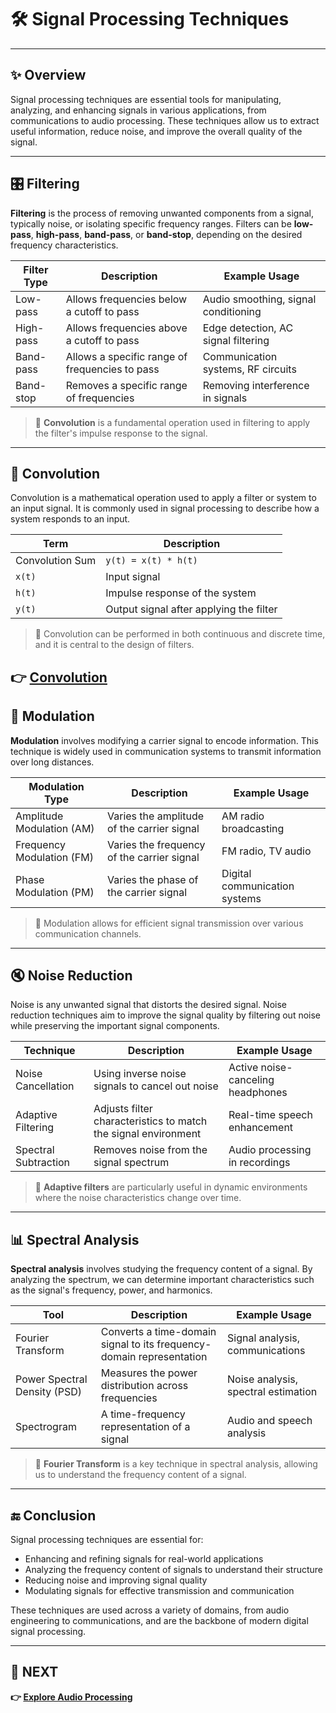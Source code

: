 # 🛠️ Signal Processing Techniques

---

## ✨ Overview

Signal processing techniques are essential tools for manipulating, analyzing, and enhancing signals in various applications, from communications to audio processing. These techniques allow us to extract useful information, reduce noise, and improve the overall quality of the signal.

---

## 🎛️ Filtering

**Filtering** is the process of removing unwanted components from a signal, typically noise, or isolating specific frequency ranges. Filters can be **low-pass**, **high-pass**, **band-pass**, or **band-stop**, depending on the desired frequency characteristics.

| Filter Type      | Description                                      | Example Usage                       |
|------------------|--------------------------------------------------|-------------------------------------|
| Low-pass         | Allows frequencies below a cutoff to pass        | Audio smoothing, signal conditioning|
| High-pass        | Allows frequencies above a cutoff to pass       | Edge detection, AC signal filtering|
| Band-pass        | Allows a specific range of frequencies to pass  | Communication systems, RF circuits  |
| Band-stop        | Removes a specific range of frequencies         | Removing interference in signals   |

> 🧠 **Convolution** is a fundamental operation used in filtering to apply the filter's impulse response to the signal.

---

## 🔄 Convolution

Convolution is a mathematical operation used to apply a filter or system to an input signal. It is commonly used in signal processing to describe how a system responds to an input.

| Term               | Description                                 |
|--------------------|---------------------------------------------|
| Convolution Sum    | `y(t) = x(t) * h(t)`                       |
| `x(t)`             | Input signal                                |
| `h(t)`             | Impulse response of the system              |
| `y(t)`             | Output signal after applying the filter     |

> 🧠 Convolution can be performed in both continuous and discrete time, and it is central to the design of filters.

**👉 [Convolution](https://en.wikipedia.org/wiki/Convolution)**
---

## 📡 Modulation

**Modulation** involves modifying a carrier signal to encode information. This technique is widely used in communication systems to transmit information over long distances.

| Modulation Type    | Description                                       | Example Usage                       |
|--------------------|---------------------------------------------------|-------------------------------------|
| Amplitude Modulation (AM) | Varies the amplitude of the carrier signal  | AM radio broadcasting              |
| Frequency Modulation (FM) | Varies the frequency of the carrier signal  | FM radio, TV audio                 |
| Phase Modulation (PM)    | Varies the phase of the carrier signal     | Digital communication systems      |

> 🎤 Modulation allows for efficient signal transmission over various communication channels.

---

## 🔇 Noise Reduction

Noise is any unwanted signal that distorts the desired signal. Noise reduction techniques aim to improve the signal quality by filtering out noise while preserving the important signal components.

| Technique          | Description                                       | Example Usage                       |
|--------------------|---------------------------------------------------|-------------------------------------|
| Noise Cancellation | Using inverse noise signals to cancel out noise   | Active noise-canceling headphones  |
| Adaptive Filtering | Adjusts filter characteristics to match the signal environment | Real-time speech enhancement       |
| Spectral Subtraction| Removes noise from the signal spectrum            | Audio processing in recordings     |

> 🧠 **Adaptive filters** are particularly useful in dynamic environments where the noise characteristics change over time.

---

## 📊 Spectral Analysis

**Spectral analysis** involves studying the frequency content of a signal. By analyzing the spectrum, we can determine important characteristics such as the signal's frequency, power, and harmonics.

| Tool               | Description                                       | Example Usage                       |
|--------------------|---------------------------------------------------|-------------------------------------|
| Fourier Transform  | Converts a time-domain signal to its frequency-domain representation | Signal analysis, communications    |
| Power Spectral Density (PSD) | Measures the power distribution across frequencies | Noise analysis, spectral estimation|
| Spectrogram        | A time-frequency representation of a signal     | Audio and speech analysis          |

> 🧠 **Fourier Transform** is a key technique in spectral analysis, allowing us to understand the frequency content of a signal.

---



## 🔚 Conclusion

Signal processing techniques are essential for:
- Enhancing and refining signals for real-world applications
- Analyzing the frequency content of signals to understand their structure
- Reducing noise and improving signal quality
- Modulating signals for effective transmission and communication

These techniques are used across a variety of domains, from audio engineering to communications, and are the backbone of modern digital signal processing.

---

## 🔹 NEXT  
**👉 [Explore Audio Processing](../AudioProcessing)**
